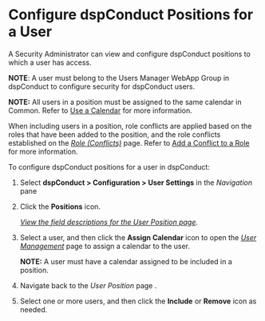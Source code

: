 # Configure dspConduct Positions for a User

A Security Administrator can view and configure dspConduct positions to
which a user has access.

<span style="font-weight: bold;">NOTE</span>: A user must belong to the
Users Manager WebApp Group in dspConduct to configure security for
dspConduct users.

<span style="font-weight: bold;">NOTE:</span> All users in a position
must be assigned to the same calendar in Common. Refer to [Use a
Calendar](../../../Platform/Common/Use_Cases/Use_a_Calendar.htm) for
more information.

When including users in a position, role conflicts are applied based on
the roles that have been added to the position, and the role conflicts
established on the *[Role (Conflicts)](../Page_Desc/Role_Conflicts.htm)*
page. Refer to [Add a Conflict to a Role](Add_a_Conflict_to_a_Role.htm)
for more information.

To configure dspConduct positions for a user in dspConduct:

1.  Select <span style="font-weight: bold;">dspConduct \>
    </span>**Configuration \> User Settings** in the *Navigation* pane

2.  Click the **Positions** icon.
    
    *[View the field descriptions for the User Position
    page](../Page_Desc/User_Position.htm).*

3.  Select a user, and then click the **Assign Calendar** icon to open
    the *[User
    Management](../../../Platform/Common/Page_Desc/User_Management_H.htm)*
    page to assign a calendar to the user.
    
    **NOTE:** A user must have a calendar assigned to be included in a
    position.

4.  Navigate back to the *User Position* page .

5.  Select one or more users, and then click the **Include** or
    **Remove** icon as needed.
